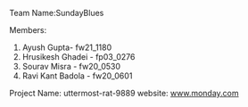 Team Name:SundayBlues

Members:

1. Ayush Gupta- fw21_1180
2. Hrusikesh Ghadei - fp03_0276
3. Sourav Misra - fw20_0530
4. Ravi Kant Badola - fw20_0601

Project Name: uttermost-rat-9889
website: www.monday.com
